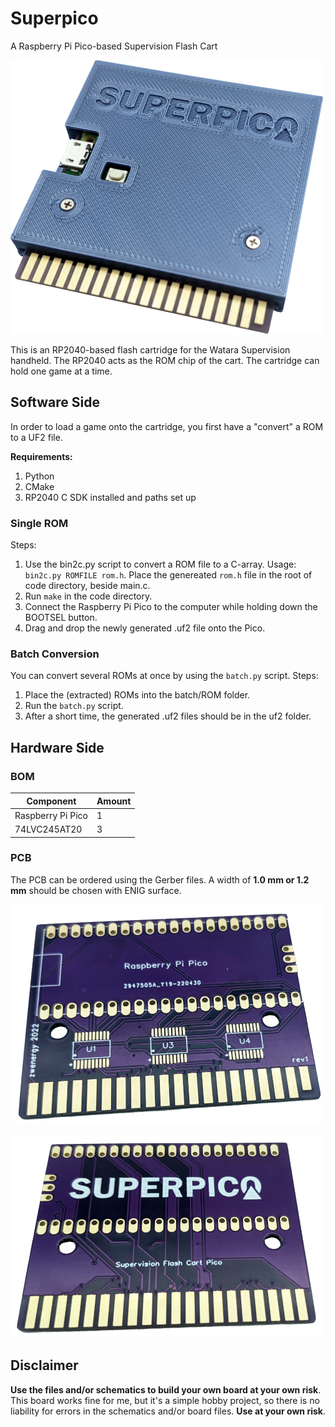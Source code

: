 # Superpico
A Raspberry Pi Pico-based Supervision Flash Cart

![Superpico](./images/superpico_incase_s.png "Superpico")

This is an RP2040-based flash cartridge for the Watara Supervision handheld.
The RP2040 acts as the ROM chip of the cart.
The cartridge can hold one game at a time.

## Software Side
In order to load a game onto the cartridge, you first have a "convert" a ROM to a UF2 file.

**Requirements:**
1. Python
2. CMake
3. RP2040 C SDK installed and paths set up

### Single ROM
Steps:

1. Use the bin2c.py script to convert a ROM file to a C-array. Usage: `bin2c.py ROMFILE rom.h`. Place the genereated `rom.h` file in the root of code directory, beside main.c.
2. Run `make` in the code directory.
3. Connect the Raspberry Pi Pico to the computer while holding down the BOOTSEL button.
4. Drag and drop the newly generated .uf2 file onto the Pico.

### Batch Conversion
You can convert several ROMs at once by using the `batch.py` script.
Steps:

1. Place the (extracted) ROMs into the batch/ROM folder.
2. Run the `batch.py` script.
3. After a short time, the generated .uf2 files should be in the uf2 folder.

## Hardware Side
### BOM
| Component | Amount | 
|-----------|--------|
|Raspberry Pi Pico | 1 |
|74LVC245AT20 | 3 |

### PCB
The PCB can be ordered using the Gerber files. A width of **1.0 mm or 1.2 mm** should be chosen with ENIG surface.

![PCB0](./images/superpico_pcb0_s.png "PCB0")

![PCB1](./images/superpico_pcb1_s.png "PCB1")

## Disclaimer
**Use the files and/or schematics to build your own board at your own risk**.
This board works fine for me, but it's a simple hobby project, so there is no liability for errors in the schematics and/or board files.
**Use at your own risk**.

